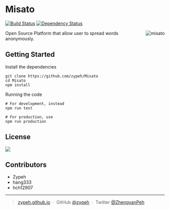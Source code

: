 # Misato
[![Build Status](https://img.shields.io/travis/WizardL/Misato.svg?style=flat-square)](https://travis-ci.org/WizardL/Misato)
[![Dependency Status](https://img.shields.io/david/WizardL/Misato.svg?style=flat-square)](https://david-dm.org/WizardL/Misato)

<img align="right" src="http://amazonmandy.com/wp-content/uploads/2015/05/misatoref.png" alt="misato" />

Open Source Platform that allow user to spread words anonymously.

## Getting Started

Install the dependencies
```
git clone https://github.com/zypeh/Misato
cd Misato
npm install
```

Running the code
```
# For development, instead
npm run test

# For production, use
npm run production
```

## License
[![](https://img.shields.io/badge/License-BSD%203%20Clause-blue.svg?style=flat-square)](https://raw.githubusercontent.com/zypeh/Misato/master/LICENSE)

## Contributors
* Zypeh
* hang333
* hch12907

---

> [zypeh.github.io](https://zypeh.github.io) &nbsp;&middot;&nbsp;
> GitHub [@zypeh](https://github.com/zypeh) &nbsp;&middot;&nbsp;
> Twitter [@ZhengyanPeh](https://twitter.com/ZhengyanPeh)
